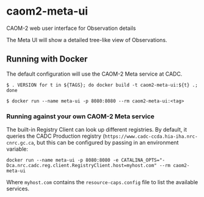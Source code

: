 # caom2-meta-ui

CAOM-2 web user interface for Observation details

The Meta UI will show a detailed tree-like view of Observations.

## Running with Docker

The default configuration will use the CAOM-2 Meta service at CADC.

```shell
$ . VERSION for t in ${TAGS}; do docker build -t caom2-meta-ui:${t} .; done
```

```shell
$ docker run --name meta-ui -p 8080:8080 --rm caom2-meta-ui:<tag>
```

### Running against your own CAOM-2 Meta service

The built-in Registry Client can look up different registries.  By default, it queries the CADC Production registry (`https://www.cadc-ccda.hia-iha.nrc-cnrc.gc.ca`, but this can be configured by passing in an environment variable:

```
docker run --name meta-ui -p 8080:8080 -e CATALINA_OPTS="-Dca.nrc.cadc.reg.client.RegistryClient.host=myhost.com" --rm caom2-meta-ui
```

Where `myhost.com` contains the `resource-caps.config` file to list the available services.
